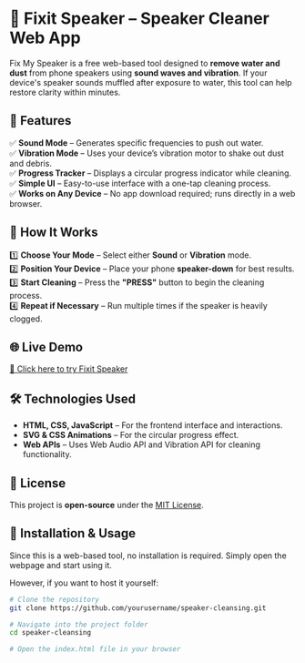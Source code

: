 # 📢 Fixit Speaker – Speaker Cleaner Web App  

Fix My Speaker is a free web-based tool designed to **remove water and dust** from phone speakers using **sound waves and vibration**. If your device's speaker sounds muffled after exposure to water, this tool can help restore clarity within minutes.  

## 🚀 Features  

✅ **Sound Mode** – Generates specific frequencies to push out water.  
✅ **Vibration Mode** – Uses your device’s vibration motor to shake out dust and debris.  
✅ **Progress Tracker** – Displays a circular progress indicator while cleaning.  
✅ **Simple UI** – Easy-to-use interface with a one-tap cleaning process.  
✅ **Works on Any Device** – No app download required; runs directly in a web browser.  

## 🎯 How It Works  

1️⃣ **Choose Your Mode** – Select either **Sound** or **Vibration** mode.  
2️⃣ **Position Your Device** – Place your phone **speaker-down** for best results.  
3️⃣ **Start Cleaning** – Press the **"PRESS"** button to begin the cleaning process.  
4️⃣ **Repeat if Necessary** – Run multiple times if the speaker is heavily clogged.  

## 🌐 Live Demo  
[🔗 Click here to try Fixit Speaker](https://speakercleansing.netlify.app/)

## 🛠️ Technologies Used  
- **HTML, CSS, JavaScript** – For the frontend interface and interactions.  
- **SVG & CSS Animations** – For the circular progress effect.  
- **Web APIs** – Uses Web Audio API and Vibration API for cleaning functionality.  

## 📜 License  
This project is **open-source** under the [MIT License](LICENSE).  

## 📂 Installation & Usage  

Since this is a web-based tool, no installation is required. Simply open the webpage and start using it.  

However, if you want to host it yourself:  

```bash
# Clone the repository
git clone https://github.com/yourusername/speaker-cleansing.git

# Navigate into the project folder
cd speaker-cleansing

# Open the index.html file in your browser



